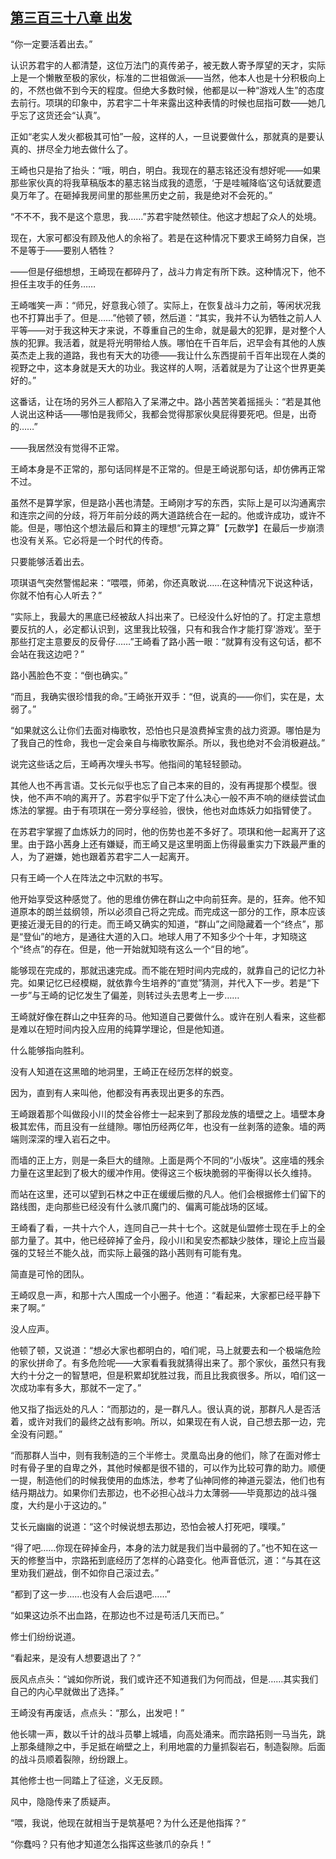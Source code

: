 ## [第三百三十八章 出发](https://www.xxbiquge.com/11_11207/9189227.html)


  “你一定要活着出去。”

  认识苏君宇的人都清楚，这位万法门的真传弟子，被无数人寄予厚望的天才，实际上是一个懒散至极的家伙，标准的二世祖做派——当然，他本人也是十分积极向上的，不然也做不到今天的程度。但绝大多数时候，他都是以一种“游戏人生”的态度去前行。项琪的印象中，苏君宇二十年来露出这种表情的时候也屈指可数——她几乎忘了这货还会“认真”。

  正如“老实人发火都极其可怕”一般，这样的人，一旦说要做什么，那就真的是要认真的、拼尽全力地去做什么了。

  王崎也只是抬了抬头：“哦，明白，明白。我现在的墓志铭还没有想好呢——如果那些家伙真的将我草稿版本的墓志铭当成我的遗愿，‘于是哇嘁降临’这句话就要遗臭万年了。在砸掉我房间里的那些黑历史之前，我是绝对不会死的。”

  “不不不，我不是这个意思，我……”苏君宇陡然顿住。他这才想起了众人的处境。

  现在，大家可都没有顾及他人的余裕了。若是在这种情况下要求王崎努力自保，岂不是等于——要别人牺牲？

  ——但是仔细想想，王崎现在都碎丹了，战斗力肯定有所下跌。这种情况下，他不担任主攻手的任务……

  王崎嗤笑一声：“师兄，好意我心领了。实际上，在恢复战斗力之前，等闲状况我也不打算出手了。但是……”他顿了顿，然后道：“其实，我并不认为牺牲之前人人平等——对于我这种天才来说，不尊重自己的生命，就是最大的犯罪，是对整个人族的犯罪。我活着，就是将光明带给人族。哪怕在千百年后，迟早会有其他的人族英杰走上我的道路，我也有天大的功德——我让什么东西提前千百年出现在人类的视野之中，这本身就是天大的功业。我这样的人啊，活着就是为了让这个世界更美好的。”

  这番话，让在场的另外三人都陷入了呆滞之中。路小茜苦笑着摇摇头：“若是其他人说出这种话——哪怕是我师父，我都会觉得那家伙臭屁得要死吧。但是，出奇的……”

  ——我居然没有觉得不正常。

  王崎本身是不正常的，那句话同样是不正常的。但是王崎说那句话，却仿佛再正常不过。

  虽然不是算学家，但是路小茜也清楚。王崎刚才写的东西，实际上是可以沟通离宗和连宗之间的分歧，将万年前分歧的两大道路统合在一起的。他或许成功，或许不能。但是，哪怕这个想法最后和算主的理想“元算之算”【元数学】在最后一步崩溃也没有关系。它必将是一个时代的传奇。

  只要能够活着出去。

  项琪语气突然警惕起来：“喂喂，师弟，你还真敢说……在这种情况下说这种话，你就不怕有心人听去？”

  “实际上，我最大的黑底已经被敌人抖出来了。已经没什么好怕的了。打定主意想要反抗的人，必定都认识到，这里我比较强，只有和我合作才能打穿‘游戏’。至于那些打定主意要反的反骨仔……”王崎看了路小茜一眼：“就算有没有这句话，都不会站在我这边吧？”

  路小茜脸色不变：“倒也确实。”

  “而且，我确实很珍惜我的命。”王崎张开双手：“但，说真的——你们，实在是，太弱了。”

  “如果就这么让你们去面对梅歌牧，恐怕也只是浪费掉宝贵的战力资源。哪怕是为了我自己的性命，我也一定会亲自与梅歌牧厮杀。所以，我也绝对不会消极避战。”

  说完这些话之后，王崎再次埋头书写。他指间的笔轻轻颤动。

  其他人也不再言语。艾长元似乎也忘了自己本来的目的，没有再提那个模型。很快，他不声不响的离开了。苏君宇似乎下定了什么决心一般不声不响的继续尝试血炼法的掌握。由于有项琪在一旁分享经验，很快，他也对血炼妖力如指臂使了。

  在苏君宇掌握了血炼妖力的同时，他的伤势也差不多好了。项琪和他一起离开了这里。由于路小茜身上还有嫌疑，而王崎又是这里明面上伤得最重实力下跌最严重的人，为了避嫌，她也跟着苏君宇二人一起离开。

  只有王崎一个人在阵法之中沉默的书写。

  他开始享受这种感觉了。他的思维仿佛在群山之中向前狂奔。是的，狂奔。他不知道原本的朗兰兹纲领，所以必须自己将之完成。而完成这一部分的工作，原本应该更接近漫无目的的行走。而王崎又确实的知道，“群山”之间隐藏着一个“终点”，那是“登仙”的地方，是通往大道的入口。地球人用了不知多少个十年，才知晓这个“终点”的存在。但是，他一开始就知晓有这么一个“目的地”。

  能够现在完成的，那就迅速完成。而不能在短时间内完成的，就靠自己的记忆力补完。如果记忆已经模糊，就依靠今生培养的“直觉”猜测，并代入下一步。若是“下一步”与王崎的记忆发生了偏差，则转过头去思考上一步……

  王崎就好像在群山之中狂奔的马。他知道自己要做什么。或许在别人看来，这些都是难以在短时间内投入应用的纯算学理论，但是他知道。

  什么能够指向胜利。

  没有人知道在这黑暗的地洞里，王崎正在经历怎样的蜕变。

  因为，直到有人来叫他，他都没有再表现出更多的东西。

  王崎跟着那个叫做段小川的焚金谷修士一起来到了那段龙族的墙壁之上。墙壁本身极其宏伟，而且没有一丝缝隙。哪怕历经两亿年，也没有一丝剥落的迹象。墙的两端则深深的埋入岩石之中。

  而墙的正上方，则是一条巨大的缝隙。上面是两个不同的“小版块”。这座墙的残余力量在这里起到了极大的缓冲作用。使得这三个板块脆弱的平衡得以长久维持。

  而站在这里，还可以望到石林之中正在缓缓后撤的凡人。他们会根据修士们留下的路线图，走向那些已经没有什么骇爪魔门的、偏离可能战场的区域。

  王崎看了看，一共十六个人，连同自己一共十七个。这就是仙盟修士现在手上的全部力量了。其中，他已经碎掉了金丹，段小川和吴安杰都缺少肢体，理论上应当最强的艾轻兰不能久战，而实际上最强的路小茜则有可能有鬼。

  简直是可怜的团队。

  王崎叹息一声，和那十六人围成一个小圈子。他道：“看起来，大家都已经平静下来了啊。”

  没人应声。

  他顿了顿，又说道：“想必大家也都明白的，咱们呢，马上就要去和一个极端危险的家伙拼命了。有多危险呢——大家看看我就猜得出来了。那个家伙，虽然只有我大约十分之一的智慧吧，但是积累却犹胜过我，而且比我疯很多。所以，咱们这一次成功率有多大，那就不一定了。”

  他又指了指远处的凡人：“而那边的，是一群凡人。很认真的说，那群凡人是否活着，或许对我们的最终之战有影响。所以，如果现在有人说，自己想去那一边，完全没有问题。”

  “而那群人当中，则有我制造的三个半修士。灵凰岛出身的他们，除了在面对修士时有骨子里的自卑之外，其他时候都是很不错的，可以作为比较可靠的助力。顺便一提，制造他们的时候我使用的血炼法，参考了仙神同修的神道元婴法，他们也有结丹期战力。如果你们去那边，也不必担心战斗力太薄弱——毕竟那边的战斗强度，大约是小于这边的。”

  艾长元幽幽的说道：“这个时候说想去那边，恐怕会被人打死吧，噗噗。”

  “得了吧……你现在碎掉金丹，本身的法力就是我们当中最弱的了。”也不知在这一天的修整当中，宗路拓到底经历了怎样的心路变化。他声音低沉，道：“与其在这里劝我们避战，倒不如你自己滚过去。”

  “都到了这一步……也没有人会后退吧……”

  “如果这边杀不出血路，在那边也不过是苟活几天而已。”

  修士们纷纷说道。

  “看起来，是没有人想要退出了？”

  辰风点点头：“诚如你所说，我们或许还不知道我们为何而战，但是……其实我们自己的内心早就做出了选择。”

  王崎没有再废话，点点头：“那么，出发吧！”

  他长啸一声，数以千计的战斗员攀上城墙，向高处涌来。而宗路拓则一马当先，跳上那条缝隙之中，手足抵在峭壁之上，利用地震的力量抓裂岩石，制造裂隙。后面的战斗员顺着裂隙，纷纷跟上。

  其他修士也一同踏上了征途，义无反顾。

  风中，隐隐传来了质疑声。

  “喂，我说，他现在就相当于是筑基吧？为什么还是他指挥？”

  “你蠢吗？只有他才知道怎么指挥这些骇爪的杂兵！”
